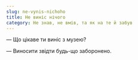 ```yaml
---
slug: ne-vynis-nichoho
title: Не виніс нічого
category: Не знав, не вмів, та як на те й забув
---
```

— Що цікаве ти виніс з музею?

— Виносити звідти будь-що заборонено.
